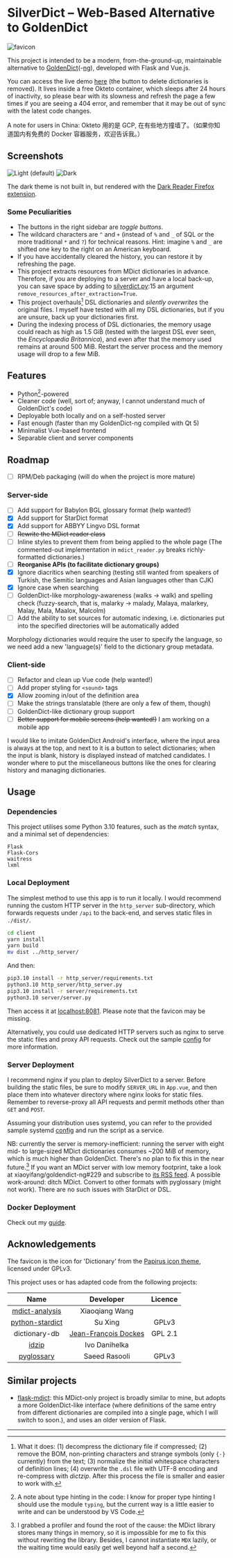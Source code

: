 # SilverDict – Web-Based Alternative to GoldenDict

![favicon](/client/public/favicon.ico)

This project is intended to be a modern, from-the-ground-up, maintainable alternative to [GoldenDict](https://github.com/goldendict/goldendict)(-[ng](https://github.com/xiaoyifang/goldendict-ng)), developed with Flask and Vue.js.

You can access the live demo [here](https://reverse-proxy-crissium.cloud.okteto.net/) (the button to delete dictionaries is removed). It lives inside a free Okteto container, which sleeps after 24 hours of inactivity, so please bear with its slowness and refresh the page a few times if you are seeing a 404 error, and remember that it may be out of sync with the latest code changes.

A note for users in China: Okteto 用的是 GCP, 在有些地方撞墙了。（如果你知道国内有免费的 Docker 容器服务，欢迎告诉我。）

## Screenshots

![Light (default)](/screenshots/light.png)
![Dark](/screenshots/dark.png)

The dark theme is not built in, but rendered with the [Dark Reader Firefox extension](https://addons.mozilla.org/en-GB/firefox/addon/darkreader/).

### Some Peculiarities

- The buttons in the right sidebar are _toggle buttons_.
- The wildcard characters are `^` and `+` (instead of `%` and `_` of SQL or the more traditional `*` and `?`) for technical reasons. Hint: imagine `%` and `_` are shifted one key to the right on an American keyboard.
- If you have accidentally cleared the history, you can restore it by refreshing the page.
- This project extracts resources from MDict dictionaries in advance. Therefore, if you are deploying to a server and have a local back-up, you can save space by adding to [silverdict.py](/server/app/silverdict.py):15 an argument `remove_resources_after_extraction=True`.
- This project overhauls[^3] DSL dictionaries and _silently overwrites_ the original files. I myself have tested with all my DSL dictionaries, but if you are unsure, back up your dictionaries first.
- During the indexing process of DSL dictionaries, the memory usage could reach as high as 1.5 GiB (tested with the largest DSL ever seen, the _Encyclopædia Britannica_), and even after that the memory used remains at around 500 MiB. Restart the server process and the memory usage will drop to a few MiB.

## Features

- Python[^1]-powered
- Cleaner code (well, sort of; anyway, I cannot understand much of GoldenDict's code)
- Deployable both locally and on a self-hosted server
- Fast enough (faster than my GoldenDict-ng compiled with Qt 5)
- Minimalist Vue-based frontend
- Separable client and server components

## Roadmap

- [ ] RPM/Deb packaging (will do when the project is more mature)

### Server-side

- [ ] Add support for Babylon BGL glossary format (help wanted!)
- [X] Add support for StarDict format
- [X] Add support for ABBYY Lingvo DSL format
- [ ] ~~Rewrite the MDict reader class~~
- [ ] Inline styles to prevent them from being applied to the whole page (The commented-out implementation in `mdict_reader.py` breaks richly-formatted dictionaries.)
- [ ] **Reorganise APIs (to facilitate dictionary groups)**
- [X] Ignore diacritics when searching (testing still wanted from speakers of Turkish, the Semitic languages and Asian languages other than CJK)
- [X] Ignore case when searching
- [ ] GoldenDict-like morphology-awareness (walks -> walk) and spelling check (fuzzy-search, that is, malarky -> malady, Malaya, malarkey, Malay, Mala, Maalox, Malcolm)
- [ ] Add the ability to set sources for automatic indexing, i.e. dictionaries put into the specified directories will be automatically added

Morphology dictionaries would require the user to specify the language, so we need add a new 'language(s)' field to the dictionary group metadata.

### Client-side

- [ ] Refactor and clean up Vue code (help wanted!)
- [ ] Add proper styling for `<sound>` tags
- [X] Allow zooming in/out of the definition area
- [ ] Make the strings translatable (there are only a few of them, though)
- [ ] GoldenDict-like dictionary group support
- [ ] ~~Better support for mobile screens (help wanted!)~~ I am working on a mobile app

I would like to imitate GoldenDict Android's interface, where the input area is always at the top, and next to it is a button to select dictionaries; when the input is blank, history is displayed instead of matched candidates. I wonder where to put the miscellaneous buttons like the ones for clearing history and managing dictionaries.

## Usage

### Dependencies

This project utilises some Python 3.10 features, such as the _match_ syntax, and a minimal set of dependencies:
```
Flask
Flask-Cors
waitress
lxml
```

### Local Deployment

The simplest method to use this app is to run it locally. I would recommend running the custom HTTP server in the `http_server` sub-directory, which forwards requests under `/api` to the back-end, and serves static files in `./dist/`.

```bash
cd client
yarn install
yarn build
mv dist ../http_server/
```
And then:
```bash
pip3.10 install -r http_server/requirements.txt
python3.10 http_server/http_server.py
pip3.10 install -r server/requirements.txt
python3.10 server/server.py
```

Then access it at [localhost:8081](http://localhost:8081). Please note that the favicon may be missing.

Alternatively, you could use dedicated HTTP servers such as nginx to serve the static files and proxy API requests. Check out the sample [config](/nginx.conf) for more information.


### Server Deployment

I recommend nginx if you plan to deploy SilverDict to a server. Before building the static files, be sure to modify `SERVER_URL` in `App.vue`, and then place them into whatever directory where nginx looks for static files. Remember to reverse-proxy all API requests and permit methods other than `GET` and `POST`.

Assuming your distribution uses systemd, you can refer to the provided sample systemd [config](/silverdict.service) and run the script as a service.

NB: currently the server is memory-inefficient: running the server with eight mid- to large-sized MDict dictionaries consumes ~200 MiB of memory, which is much higher than GoldenDict. There's no plan to fix this in the near future.[^2] If you want an MDict server with low memory footprint, take a look at xiaoyifang/goldendict-ng#229 and subscribe to [its RSS feed](https://rsshub.app/github/comments/xiaoyifang/goldendict-ng/229). A possible work-around: ditch MDict. Convert to other formats with pyglossary (might not work). There are no such issues with StarDict or DSL.

### Docker Deployment

Check out my [guide](https://crissium.github.io/posts/Docker/).

## Acknowledgements

The favicon is the icon for 'Dictionary' from the [Papirus icon theme](https://github.com/PapirusDevelopmentTeam/papirus-icon-theme), licensed under GPLv3.

This project uses or has adapted code from the following projects:

| **Name** | **Developer** | **Licence** |
|:---:|:---:|:---:|
| [mdict-analysis](https://bitbucket.org/xwang/mdict-analysis/src/master/) | Xiaoqiang Wang |  |
| [python-stardict](https://github.com/pysuxing/python-stardict) | Su Xing | GPLv3 |
| dictionary-db | [Jean-François Dockes](mailto:jf@dockes.org) | GPL 2.1 |
| [idzip](https://github.com/fidlej/idzip) | Ivo Danihelka |  |
| [pyglossary](https://github.com/ilius/pyglossary) | Saeed Rasooli | GPLv3 |

## Similar projects

- [flask-mdict](https://github.com/liuyug/flask-mdict): this MDict-only project is broadly similar to mine, but adopts a more GoldenDict-like interface (where definitions of the same entry from different dictionaries are compiled into a single page, which I will switch to soon.), and uses an older version of Flask.

---

[^3]: What it does: (1) decompress the dictionary file if compressed; (2) remove the BOM, non-printing characters and strange symbols (only `{·}` currently) from the text; (3) normalize the initial whitespace characters of definition lines; (4) overwrite the `.dsl` file with UTF-8 encoding and re-compress with _dictzip_. After this process the file is smaller and easier to work with.

[^1]: A note about type hinting in the code: I know for proper type hinting I should use the module `typing`, but the current way is a little easier to write and can be understood by VS Code.

[^2]: I grabbed a profiler and found the root of the cause: the MDict library stores many things in memory, so it is impossible for me to fix this without rewriting the library. Besides, I cannot instantiate `MDX` lazily, or the waiting time would easily get well beyond half a second.